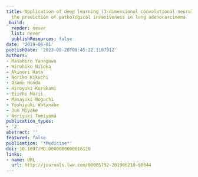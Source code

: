 ```yaml
---
title: Application of deep learning (3-dimensional convolutional neural network) for
  the prediction of pathological invasiveness in lung adenocarcinoma
_build:
  render: never
  list: never
  publishResources: false
date: '2019-06-01'
publishDate: '2023-08-20T08:45:22.110791Z'
authors:
- Masahiro Yanagawa
- Hirohiko Niioka
- Akinori Hata
- Noriko Kikuchi
- Osamu Honda
- Hiroyuki Kurakami
- Eiichi Morii
- Masayuki Noguchi
- Yoshiyuki Watanabe
- Jun Miyake
- Noriyuki Tomiyama
publication_types:
- '2'
abstract: ''
featured: false
publication: '*Medicine*'
doi: 10.1097/MD.0000000000016119
links:
- name: URL
  url: http://journals.lww.com/00005792-201906210-00044
---
```


